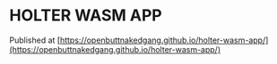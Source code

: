 # HOLTER WASM APP

Published at [https://openbuttnakedgang.github.io/holter-wasm-app/](https://openbuttnakedgang.github.io/holter-wasm-app/)
